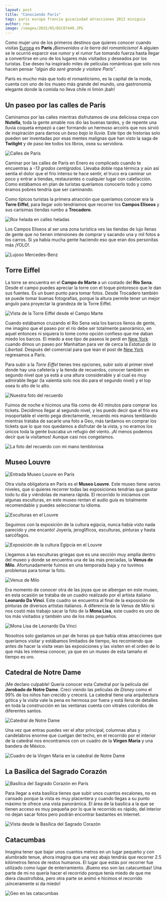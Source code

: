 ```yaml
---
layout: post
title: "Conociendo París"
tags: paris europa francia guiaciudad atracciones 2012 miniguia
author: rox
image: /images/2015/05/DSC07449.JPG
---
```

Como mujer uno de los primeros destinos que quieres conocer cuando visitas [Europa](/tag/europa/) es **París** *¡Bienvenidos a la tierra del romanticismo!* A alguien se le ocurrió esparcir ese rumor y el rumor fue tomando fuerza hasta llegar a convertirse en uno de los lugares más visitados y deseados por los turistas. Ese deseo ha inspirado miles de películas románticas que solo nos hacen pensar *“algún día seré grande y visitare París”*.

París es mucho más que todo el romanticismo, es la capital de la moda, cuenta con uno de los museo más grande del mundo, una gastronomía elegante donde la comida no lleva chile ni limón ¡bah!

## Un paseo por las calles de París

Caminamos por las calles mientras disfrutamos de una deliciosa crepa con **Nutella**, toda la gente amable nos dio las buenas tardes, y de repente una lluvia coqueta empezó a caer formando un hermoso arcoíris que nos sirvió de inspiración para darnos un *beso bajo la lluvia*. Este tipo de historias solo pueden ser inventadas por esas mentes malignas que han visto la saga de **Twilight** y de paso lee todos los libros, osea su servidora.

![Calles de París](/images/2015/05/DSC07063.JPG)

Caminar por las calles de París en Enero es complicado cuando te encuentras a *-13 grados centígrados.* Llevaba doble ropa térmica y aún así sentía el dolor que el frío intenso te hace sentir, el truco era caminar un poco y entrar a tiendas, restaurantes o cualquier lugar con calefacción. Como estábamos en plan de turistas queríamos conocerlo todo y como éramos pobres tendría que ser caminando.

Como típicos turistas la primera atracción que queríamos conocer era la **Torre Eiffel**, para llegar solo tendríamos que recorrer los **Campos Elíseos** y sus carísimas tiendas rumbo a **Trocadero**.

![Rox helada en calles heladas](/images/2015/05/DSC07115--1-.JPG)

Los Campos Eliseos al ser una zona turística ves las tiendas de lujo llenas de gente que no tienen intensiones de comprar y sacando una y mil fotos a los carros. Si ya había mucha gente haciendo eso que eran dos personitas más ¡YOLO!.

![Lujoso Mercedes-Benz](/images/2015/05/DSC07102.JPG)

## Torre Eiffel

La torre se encuentra en el **Campo de Marte** a un costado del **Río Sena**. Desde el campo puedes apreciar la torre con el toque pintoresco que le dan sus fuentes. Es un buen punto para tomar fotos. Desde Trocadero también se puede tomar buenas fotografías, porque la altura permite tener un mejor angulo para proyectar la grandeza de la Torre Eiffel.

![Vista de la Torre Eiffel desde el Campo Marte](/images/2015/05/DSC07131.JPG)

Cuando estábamos cruzando el Río Sena veía los barcos llenos de gente, me imagino que el paseo por el río debe ser totalmente panorámico, en aquel entonces ni siquiera lo tome como opción confieso que me daban miedo los barcos. El miedo a ese tipo de paseos le perdí en [New York](/diario-de-nyc-parte-i/) cuando dimos un paseo por Manhattan para ver de cerca la *Estatua de la Libertad*. Después del comercial para que lean el post de [New York](/tag/new-york/) regresamos a París.

Para subir a la *Torre Eiffel* tienes tres opciones, subir solo al primer nivel donde hay una cafetería y la tienda de recuerdos, conocer también en segundo nivel que ya está a una altura considerable y al cual es muy admirable llegar (la valentía solo nos dio para el segundo nivel) y el top osea lo alto de lo alto. 

![Nuestra foto del recuerdo](/images/2015/05/DSC07123.JPG)

Fuimos de noche e hicimos una fila como de 40 minutos para comprar los tickets. Decidimos llegar al segundo nivel, y les puedo decir que el frío era insoportable el viento pega directamente, recuerdo mis manos temblando mientras trataba de sacarle una foto a Geo, más tardamos en comprar los tickets que lo que nos quedamos a disfrutar de la vista, y no eramos los únicos toda la gente buscaba un refugio del viento. ¡Al menos podemos decir que la visitamos! Aunque casi nos congelamos.

![La foto del recuerdo con mi mano temblorosa](/images/2015/05/DSC07346.JPG)

## Museo Louvre 

![Entrada Museo Louvre en París](/images/2015/05/DSC07196.JPG)

Otra visita obligatoria en París es el **Museo Louvre**. Este museo tiene varios niveles, que si quieres recorrer todas las exposiciones tendrías que gastar todo tu día y viéndolas de manera rápida. El recorrido lo iniciamos con algunas esculturas, en este  museo rentan el audio guía es totalmente recomendable y puedes seleccionar tu idioma.  

![Esculturas en el Louvre](/images/2015/05/DSC07219.JPG)

Seguimos con la exposición de la cultura egipcia, nunca había visto nada parecido y ¡me encanto! Joyería, jeroglíficos, esculturas, pinturas y hasta sarcófagos. 

![Exposición de la cultura Egipcia en el Louvre](/images/2015/05/DSC07321.JPG)

Llegamos a las esculturas griegas que es una sección muy amplia dentro del museo y donde se encuentra una de las más preciadas, la **Venus de Milo**. Afortunadamente fuimos en una temporada baja y no tuvimos problemas para tomar la foto.

![Venus de Milo](/images/2015/05/DSC07290--1-.JPG)

Era momento de conocer otra de las joyas que se albergan en este museo, en esta ocasión se trataba de un cuadro realizado por el artista italiano **Leonardo Da Vinci**. Este cuadro se encuentra al final de la exposición de pinturas de diversos artistas italianos. A diferencia de la Venus de Milo si nos costó más trabajo sacar la foto de la **Mona Lisa**, este cuadro es uno de los más visitados y también uno de los más pequeños.

![Mona Lisa de Leonardo Da Vinci](/images/2015/05/DSC07266.JPG)

Nosotros solo gastamos un par de horas ya que había otras atracciones que queríamos visitar y estábamos limitados de tiempo, les recomiendo que antes de hacer la visita vean las exposiciones y las visiten en el orden de lo que más les interesa conocer, ya que en un museo de esta tamaño el tiempo es oro.

## Catedral de Notre Dame

¡Me declaro culpable! Quería conocer esta Catedral por la película del **Jorobado de Notre Dame**. Creci viendo las películas de *Disney* como el 99% de los niños han crecido y crecerá. La catedral tiene una arquitectura gótica y la visita vale la pena es hermosa por fuera y está llena de detalles en toda la construcción en las ventanas cuenta con vitrales coloridos de diferentes santos. 

![Catedral de Notre Dame](/images/2015/05/DSC07448.JPG)

Una vez que entras puedes ver el altar principal, columnas altas y candelabros enorme que cuelgan del techo, en el recorrido por el interior de la catedral nos encontramos con un cuadro de la **Virgen Maria** y una bandera de México.

![Cuadro de la Virgen Maria en la catedral de Notre Dame](/images/2015/05/DSC07477.JPG)

## La Basílica del Sagrado Corazón

![Basílica del Sagrado Corazón en París](/images/2015/05/DSC07511.JPG)

Para llegar a esta basílica tienes que subir unos cuantos escalones, no es cansado porque la vista es muy placentera y cuando llegas a su punto máximo te ofrece una vista panorámica. El área de la basílica a la que se tienen acceso es muy pequeña por lo que le recorrido es rápido, del interior no dejan sacar fotos pero podrán encontrar bastantes en Internet.

![Vista desde la Basílica del Sagrado Corazón](/images/2015/05/DSC07510.JPG)

## Catacumbas

Imagina tener que bajar unos cuantos metros en un lugar pequeño y con alumbrado tenue, ahora imagina que una vez abajo tendrás que recorrer 2.5 kilómetros llenos de restos humanos. El lugar que estás por recorrer fue utilizado como lugar de enterramiento. ¡Bueno eso son las catacumbas! Una parte de mi no quería hacer el recorrido porque tenía miedo de que me diera claustrofobia, pero otra parte se animó e hicimos el recorrido ¡sinceramente si da miedo!

![Geo en las catacumbas](/images/2015/05/DSC07566.JPG)
